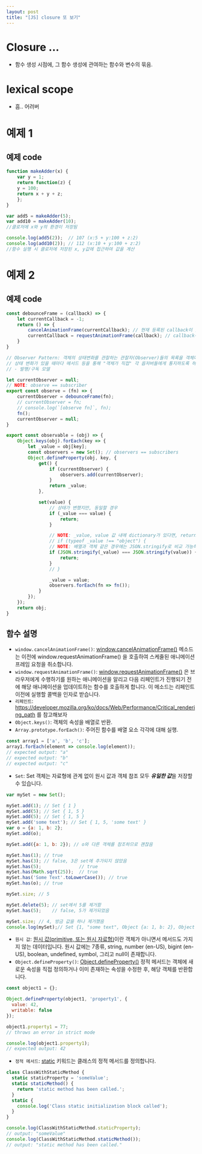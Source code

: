 ```yaml
---
layout: post
title: "[JS] closure 또 보기"
---
```

# Closure ...
* 함수 생성 시점에, 그 함수 생성에 관여하는 함수와 변수의 묶음.
# lexical scope
* 흠.. 어려버

# 예제 1
## 예제 code
```javascript
function makeAdder(x) {
    var y = 1;
    return function(z) {
    y = 100;
    return x + y + z;
    };
}

var add5 = makeAdder(5);
var add10 = makeAdder(10);
//클로저에 x와 y의 환경이 저장됨

console.log(add5(2));  // 107 (x:5 + y:100 + z:2)
console.log(add10(2)); // 112 (x:10 + y:100 + z:2)
//함수 실행 시 클로저에 저장된 x, y값에 접근하여 값을 계산
```

# 예제 2
## 예제 code
```javascript
const debounceFrame = (callback) => {
    let currentCallback = -1;
    return () => {
        cancelAnimationFrame(currentCallback); // 현재 등록된 callback이 있을 경우 취소 함
        currentCallback = requestAnimationFrame(callback); // callback이 1프레임 뒤에 실행되로록 함
    }
}

// Observer Pattern: 객체의 상태변화를 관찰하는 관찰자(Observer)들의 목록을 객체에 등록하여
// 상태 변화가 있을 때마다 메서드 등을 통해 "객체가 직접" 각 옵저버들에게 통지하도록 하는 디자인 패턴.
// - 발행/구독 모델

let currentObserver = null;
// NOTE: observe == subscriber
export const observe = (fn) => {
    currentObserver = debounceFrame(fn);
    // currentObserver = fn;
    // console.log(`[observe fn]`, fn);
    fn();
    currentObserver = null;
}

export const observable = (obj) => {
    Object.keys(obj).forEach(key => {
        let _value = obj[key];
        const observers = new Set(); // observers == subscribers
        Object.defineProperty(obj, key, {
            get() {
                if (currentObserver) {
                    observers.add(currentObserver);
                }
                return _value;
            },

            set(value) {
                // 상태가 변했지만, 동일할 경우
                if (_value === value) {
                    return;
                }

                // NOTE: _value, value 값 내에 dictionary가 있다면, return 되어버린다.
                // if (typeof _value !== "object") {
                // NOTE: 배열과 객체 같은 경우에는 JSON.stringify로 비교 가능하다. 그 이외에는..?
                if (JSON.stringify(_value) === JSON.stringify(value)) {
                    return;
                }
                // }

                _value = value;
                observers.forEach(fn => fn());
            }
        });
    });
    return obj;
}
```
## 함수 설명
* ```window.cancelAnimationFrame()```: [window.cancelAnimationFrame()](https://developer.mozilla.org/ko/docs/Web/API/Window/cancelAnimationFrame) 메소드는 이전에 window.requestAnimationFrame() 을 호출하여 스케줄된 애니메이션 프레임 요청을 취소합니다.
* ```window.requestAnimationFrame()```: [window.requestAnimationFrame()](https://developer.mozilla.org/ko/docs/Web/API/Window/requestAnimationFrame) 은 브라우저에게 수행하기를 원하는 애니메이션을 알리고 다음 리페인트가 진행되기 전에 해당 애니메이션을 업데이트하는 함수를 호출하게 합니다. 이 메소드는 리페인트 이전에 실행할 콜백을 인자로 받습니다.
* ```리페인트```: https://developer.mozilla.org/ko/docs/Web/Performance/Critical_rendering_path 를 참고해보자
* ```Object.keys()```: 객체의 속성을 배열로 반환.
* ```Array.prototype.forEach()```: 주어진 함수를 배열 요소 각각에 대해 실행.
```javascript
const array1 = ['a', 'b', 'c'];
array1.forEach(element => console.log(element));
// expected output: "a"
// expected output: "b"
// expected output: "c"
```
* ```Set```: Set 객체는 자료형에 관계 없이 원시 값과 객체 참조 모두 ***유일한 값***을 저장할 수 있습니다.
```javascript
var mySet = new Set();

mySet.add(1); // Set { 1 }
mySet.add(5); // Set { 1, 5 }
mySet.add(5); // Set { 1, 5 }
mySet.add('some text'); // Set { 1, 5, 'some text' }
var o = {a: 1, b: 2};
mySet.add(o);

mySet.add({a: 1, b: 2}); // o와 다른 객체를 참조하므로 괜찮음

mySet.has(1); // true
mySet.has(3); // false, 3은 set에 추가되지 않았음
mySet.has(5);              // true
mySet.has(Math.sqrt(25));  // true
mySet.has('Some Text'.toLowerCase()); // true
mySet.has(o); // true

mySet.size; // 5

mySet.delete(5); // set에서 5를 제거함
mySet.has(5);    // false, 5가 제거되었음

mySet.size; // 4, 방금 값을 하나 제거했음
console.log(mySet);// Set {1, "some text", Object {a: 1, b: 2}, Object {a: 1, b: 2}}
```
* ```원시 값```: [원시 값(primitive, 또는 원시 자료형)](https://developer.mozilla.org/ko/docs/Glossary/Primitive)이란 객체가 아니면서 메서드도 가지지 않는 데이터입니다. 원시 값에는 7종류, string, number (en-US), bigint (en-US), boolean, undefined, symbol, 그리고 null이 존재합니다.
* ```Object.defineProperty()```: [Object.defineProperty()](https://developer.mozilla.org/ko/docs/Web/JavaScript/Reference/Global_Objects/Object/defineProperty) 정적 메서드는 객체에 새로운 속성을 직접 정의하거나 이미 존재하는 속성을 수정한 후, 해당 객체를 반환합니다.
```javascript
const object1 = {};

Object.defineProperty(object1, 'property1', {
  value: 42,
  writable: false
});

object1.property1 = 77;
// throws an error in strict mode

console.log(object1.property1);
// expected output: 42
```
* ```정적 메서드```: [static](https://developer.mozilla.org/ko/docs/Web/JavaScript/Reference/Classes/static) 키워드는 클래스의 정적 메서드를 정의합니다.
```javascript
class ClassWithStaticMethod {
  static staticProperty = 'someValue';
  static staticMethod() {
    return 'static method has been called.';
  }
  static {
    console.log('Class static initialization block called');
  }
}

console.log(ClassWithStaticMethod.staticProperty);
// output: "someValue"
console.log(ClassWithStaticMethod.staticMethod());
// output: "static method has been called."
```